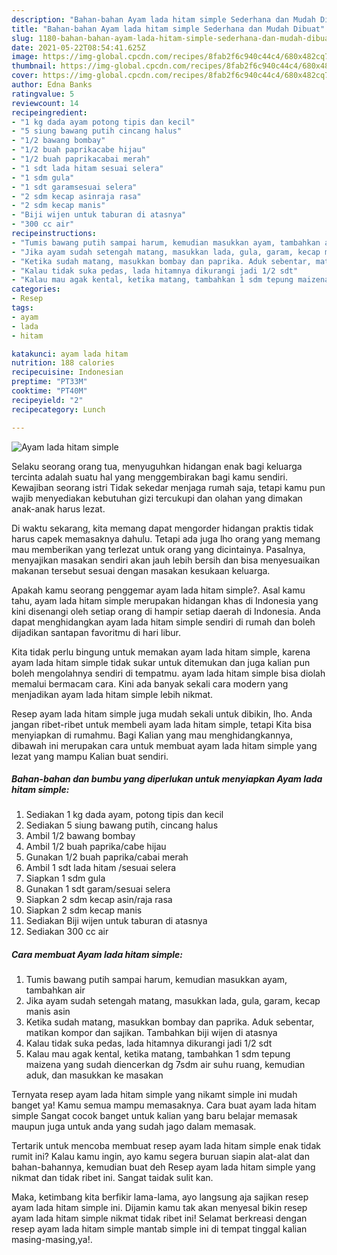 ```yaml
---
description: "Bahan-bahan Ayam lada hitam simple Sederhana dan Mudah Dibuat"
title: "Bahan-bahan Ayam lada hitam simple Sederhana dan Mudah Dibuat"
slug: 1180-bahan-bahan-ayam-lada-hitam-simple-sederhana-dan-mudah-dibuat
date: 2021-05-22T08:54:41.625Z
image: https://img-global.cpcdn.com/recipes/8fab2f6c940c44c4/680x482cq70/ayam-lada-hitam-simple-foto-resep-utama.jpg
thumbnail: https://img-global.cpcdn.com/recipes/8fab2f6c940c44c4/680x482cq70/ayam-lada-hitam-simple-foto-resep-utama.jpg
cover: https://img-global.cpcdn.com/recipes/8fab2f6c940c44c4/680x482cq70/ayam-lada-hitam-simple-foto-resep-utama.jpg
author: Edna Banks
ratingvalue: 5
reviewcount: 14
recipeingredient:
- "1 kg dada ayam potong tipis dan kecil"
- "5 siung bawang putih cincang halus"
- "1/2 bawang bombay"
- "1/2 buah paprikacabe hijau"
- "1/2 buah paprikacabai merah"
- "1 sdt lada hitam sesuai selera"
- "1 sdm gula"
- "1 sdt garamsesuai selera"
- "2 sdm kecap asinraja rasa"
- "2 sdm kecap manis"
- "Biji wijen untuk taburan di atasnya"
- "300 cc air"
recipeinstructions:
- "Tumis bawang putih sampai harum, kemudian masukkan ayam, tambahkan air"
- "Jika ayam sudah setengah matang, masukkan lada, gula, garam, kecap manis asin"
- "Ketika sudah matang, masukkan bombay dan paprika. Aduk sebentar, matikan kompor dan sajikan. Tambahkan biji wijen di atasnya"
- "Kalau tidak suka pedas, lada hitamnya dikurangi jadi 1/2 sdt"
- "Kalau mau agak kental, ketika matang, tambahkan 1 sdm tepung maizena yang sudah diencerkan dg 7sdm air suhu ruang, kemudian aduk, dan masukkan ke masakan"
categories:
- Resep
tags:
- ayam
- lada
- hitam

katakunci: ayam lada hitam 
nutrition: 188 calories
recipecuisine: Indonesian
preptime: "PT33M"
cooktime: "PT40M"
recipeyield: "2"
recipecategory: Lunch

---
```



![Ayam lada hitam simple](https://img-global.cpcdn.com/recipes/8fab2f6c940c44c4/680x482cq70/ayam-lada-hitam-simple-foto-resep-utama.jpg)

Selaku seorang orang tua, menyuguhkan hidangan enak bagi keluarga tercinta adalah suatu hal yang menggembirakan bagi kamu sendiri. Kewajiban seorang istri Tidak sekedar menjaga rumah saja, tetapi kamu pun wajib menyediakan kebutuhan gizi tercukupi dan olahan yang dimakan anak-anak harus lezat.

Di waktu  sekarang, kita memang dapat mengorder hidangan praktis tidak harus capek memasaknya dahulu. Tetapi ada juga lho orang yang memang mau memberikan yang terlezat untuk orang yang dicintainya. Pasalnya, menyajikan masakan sendiri akan jauh lebih bersih dan bisa menyesuaikan makanan tersebut sesuai dengan masakan kesukaan keluarga. 



Apakah kamu seorang penggemar ayam lada hitam simple?. Asal kamu tahu, ayam lada hitam simple merupakan hidangan khas di Indonesia yang kini disenangi oleh setiap orang di hampir setiap daerah di Indonesia. Anda dapat menghidangkan ayam lada hitam simple sendiri di rumah dan boleh dijadikan santapan favoritmu di hari libur.

Kita tidak perlu bingung untuk memakan ayam lada hitam simple, karena ayam lada hitam simple tidak sukar untuk ditemukan dan juga kalian pun boleh mengolahnya sendiri di tempatmu. ayam lada hitam simple bisa diolah memalui bermacam cara. Kini ada banyak sekali cara modern yang menjadikan ayam lada hitam simple lebih nikmat.

Resep ayam lada hitam simple juga mudah sekali untuk dibikin, lho. Anda jangan ribet-ribet untuk membeli ayam lada hitam simple, tetapi Kita bisa menyiapkan di rumahmu. Bagi Kalian yang mau menghidangkannya, dibawah ini merupakan cara untuk membuat ayam lada hitam simple yang lezat yang mampu Kalian buat sendiri.

<!--inarticleads1-->

##### Bahan-bahan dan bumbu yang diperlukan untuk menyiapkan Ayam lada hitam simple:

1. Sediakan 1 kg dada ayam, potong tipis dan kecil
1. Sediakan 5 siung bawang putih, cincang halus
1. Ambil 1/2 bawang bombay
1. Ambil 1/2 buah paprika/cabe hijau
1. Gunakan 1/2 buah paprika/cabai merah
1. Ambil 1 sdt lada hitam /sesuai selera
1. Siapkan 1 sdm gula
1. Gunakan 1 sdt garam/sesuai selera
1. Siapkan 2 sdm kecap asin/raja rasa
1. Siapkan 2 sdm kecap manis
1. Sediakan Biji wijen untuk taburan di atasnya
1. Sediakan 300 cc air




<!--inarticleads2-->

##### Cara membuat Ayam lada hitam simple:

1. Tumis bawang putih sampai harum, kemudian masukkan ayam, tambahkan air
1. Jika ayam sudah setengah matang, masukkan lada, gula, garam, kecap manis asin
1. Ketika sudah matang, masukkan bombay dan paprika. Aduk sebentar, matikan kompor dan sajikan. Tambahkan biji wijen di atasnya
1. Kalau tidak suka pedas, lada hitamnya dikurangi jadi 1/2 sdt
1. Kalau mau agak kental, ketika matang, tambahkan 1 sdm tepung maizena yang sudah diencerkan dg 7sdm air suhu ruang, kemudian aduk, dan masukkan ke masakan




Ternyata resep ayam lada hitam simple yang nikamt simple ini mudah banget ya! Kamu semua mampu memasaknya. Cara buat ayam lada hitam simple Sangat cocok banget untuk kalian yang baru belajar memasak maupun juga untuk anda yang sudah jago dalam memasak.

Tertarik untuk mencoba membuat resep ayam lada hitam simple enak tidak rumit ini? Kalau kamu ingin, ayo kamu segera buruan siapin alat-alat dan bahan-bahannya, kemudian buat deh Resep ayam lada hitam simple yang nikmat dan tidak ribet ini. Sangat taidak sulit kan. 

Maka, ketimbang kita berfikir lama-lama, ayo langsung aja sajikan resep ayam lada hitam simple ini. Dijamin kamu tak akan menyesal bikin resep ayam lada hitam simple nikmat tidak ribet ini! Selamat berkreasi dengan resep ayam lada hitam simple mantab simple ini di tempat tinggal kalian masing-masing,ya!.

